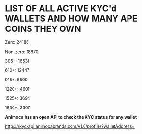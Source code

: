 # LIST OF ALL ACTIVE KYC'd WALLETS AND HOW MANY APE COINS THEY OWN

Zero: 24186

Non-zero: 18870

305+: 16531

610+: 12447

915+: 5509

1220+: 4601

1525+: 3694

1830+: 3307

**Animoca has an open API to check the KYC status for any wallet**

https://kyc-api.animocabrands.com/v1.0/profile/?walletAddress=